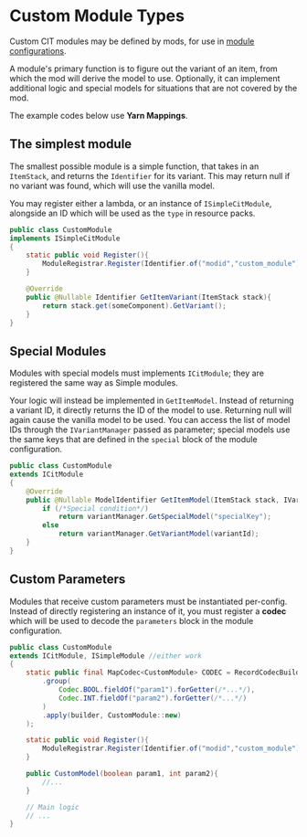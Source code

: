 # Custom Module Types

Custom CIT modules may be defined by mods, for use in [module configurations](Module-Configuration).

A module's primary function is to figure out the variant of an item, from which the mod will derive the model to use. Optionally, it can implement additional logic and special models for situations that are not covered by the mod.

The example codes below use **Yarn Mappings**.

## The simplest module
The smallest possible module is a simple function, that takes in an `ItemStack`, and returns the `Identifier` for its variant. This may return null if no variant was found, which will use the vanilla model.

You may register either a lambda, or an instance of `ISimpleCitModule`, alongside an ID which will be used as the `type` in resource packs. 

```java
public class CustomModule
implements ISimpleCitModule
{
	static public void Register(){
		ModuleRegistrar.Register(Identifier.of("modid","custom_module"), new CustomModule());
	}

	@Override
	public @Nullable Identifier GetItemVariant(ItemStack stack){
		return stack.get(someComponent).GetVariant();
	}
}
```

## Special Modules
Modules with special models must implements `ICitModule`; they are registered the same way as Simple modules.

Your logic will instead be implemented in `GetItemModel`. Instead of returning a variant ID, it directly returns the ID of the model to use. Returning null will again cause the vanilla model to be used.
You can access the list of model IDs through the `IVariantManager` passed as parameter; special models use the same keys that are defined in the `special` block of the module configuration.


```java
public class CustomModule
extends ICitModule
{
	@Override
	public @Nullable ModelIdentifier GetItemModel(ItemStack stack, IVariantManager variantManager){
		if (/*Special condition*/)
			return variantManager.GetSpecialModel("specialKey");
		else
			return variantManager.GetVariantModel(variantId);
	}
}
```

## Custom Parameters
Modules that receive custom parameters must be instantiated per-config. Instead of directly registering an instance of it, you must register a **codec** which will be used to decode the `parameters` block in the module configuration.

```java
public class CustomModule
extends ICitModule, ISimpleModule //either work
{
	static public final MapCodec<CustomModule> CODEC = RecordCodecBuilder.mapCodec(builder->builder
		.group(
			Codec.BOOL.fieldOf("param1").forGetter(/*...*/),
			Codec.INT.fieldOf("param2").forGetter(/*...*/)
		)
		.apply(builder, CustomModule::new)
	);

	static public void Register(){
		ModuleRegistrar.Register(Identifier.of("modid","custom_module"), CODEC);
	}

	public CustomModel(boolean param1, int param2){
		//...
	}

	// Main logic
	// ...
}
```
